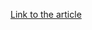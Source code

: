 [Link to the article](https://learn.microsoft.com/en-us/windows/client-management/mdm/policy-csp-windowslogon)
